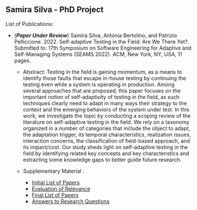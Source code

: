 ## Samira Silva  - PhD Project


List of Publications: 
- (**_Paper Under Review_**) Samira Silva, Antonia Bertolino, and Patrizio Pelliccione. 2022. Self-adaptive Testing in the Field: Are We There Yet?. Submitted to: 17th Symposium on Software Engineering for Adaptive and Self-Managing Systems (SEAMS 2022). ACM, New York, NY, USA, 11 pages. 
  - Abstract: Testing in the field is gaining momentum, as a means to identify those faults that escape in-house testing by continuing the testing even while a system is operating in production. Among several approaches that are proposed, this paper focuses on the important notion of self-adaptivity of testing in the field, as such techniques clearly need to adapt in many ways their strategy to the context and the emerging behaviors of the system under test. In this work, we investigate the topic by conducting a scoping review of the literature on self-adaptive testing in the field. We rely on a taxonomy organized in a number of categories that include the object to adapt, the adaptation trigger, its temporal characteristics, realization issues, interaction concerns, the classification of field-based approach, and its impact/cost. Our study sheds light on self-adaptive testing in the field by identifying related key concepts and key characteristics and extracting some knowledge gaps to better guide future research.

  - Supplementary Material :
    - [Initial List of Papers](https://github.com/samirasilva/samira_phd_gssi/blob/main/seams_2022_supp/1_Initial_list_of_papers.ods)
    - [Evaluation of Relevance](https://github.com/samirasilva/samira_phd_gssi/blob/main/seams_2022_supp/2_Evaluation_Relevance.ods)
    - [Final List of Papers](https://github.com/samirasilva/samira_phd_gssi/blob/main/seams_2022_supp/3_Final_List.ods)
    - [Answers to Research Questions](https://github.com/samirasilva/samira_phd_gssi/blob/main/seams_2022_supp/4_Research_Questions.ods)


